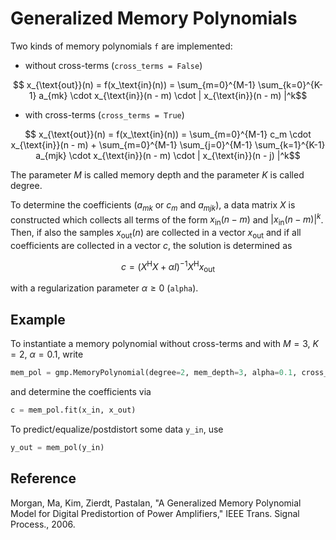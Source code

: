 # Generalized Memory Polynomials

Two kinds of memory polynomials `f` are implemented:
- without cross-terms (`cross_terms = False`)
```math
    x_{\text{out}}(n) = f(x_\text{in}(n)) = \sum_{m=0}^{M-1} \sum_{k=0}^{K-1} a_{mk} \cdot x_{\text{in}}(n - m) \cdot | x_{\text{in}}(n - m) |^k
```

- with cross-terms (`cross_terms = True`)
```math
    x_{\text{out}}(n) = f(x_\text{in}(n)) = \sum_{m=0}^{M-1} c_m \cdot x_{\text{in}}(n - m)
        + \sum_{m=0}^{M-1} \sum_{j=0}^{M-1} \sum_{k=1}^{K-1} a_{mjk} \cdot x_{\text{in}}(n - m) \cdot | x_{\text{in}}(n - j) |^k
```

The parameter $M$ is called memory depth and the parameter $K$ is called degree.

To determine the coefficients ($a_{mk}$ or $c_m$ and $a_{mjk}$),
a data matrix $X$ is constructed which collects all terms of the form $x_{\text{in}}(n - m)$ and $|x_{\text{in}}(n - m)|^k$.
Then, if also the samples $x_{\text{out}}(n)$ are collected in a vector $x_{\text{out}}$ and if all coefficients are collected in a vector $c$,
the solution is determined as
```math
    c = (X^{\mathrm{H}} X + \alpha I)^{-1} X^{\mathrm{H}} x_{\text{out}}
```
with a regularization parameter $\alpha \geq 0$ (`alpha`).

## Example

To instantiate a memory polynomial without cross-terms and with $M=3$, $K=2$, $\alpha = 0.1$, write
```python
mem_pol = gmp.MemoryPolynomial(degree=2, mem_depth=3, alpha=0.1, cross_terms=False)
```
and determine the coefficients via
```python
c = mem_pol.fit(x_in, x_out)
```
To predict/equalize/postdistort some data `y_in`, use
```python
y_out = mem_pol(y_in)
```

## Reference

Morgan, Ma, Kim, Zierdt, Pastalan, "A Generalized Memory Polynomial Model for Digital Predistortion of Power Amplifiers," IEEE Trans. Signal Process., 2006.
